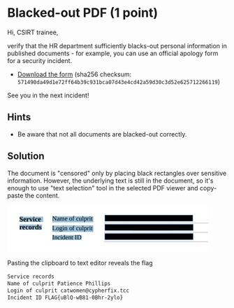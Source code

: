 # Blacked-out PDF (1 point)

Hi, CSIRT trainee,

verify that the HR department sufficiently blacks-out personal information in
published documents - for example, you can use an official apology form for a
security incident.

* [Download the form](censored_pdf.zip) (sha256 checksum:
  `571490da49d1e72ff64b39c931bca07d43e4cd42a59d30c3d52e625712266119`)

See you in the next incident!

## Hints

* Be aware that not all documents are blacked-out correctly.

## Solution

The document is "censored" only by placing black rectangles over sensitive
information. However, the underlying text is still in the document, so it's
enough to use "text selection" tool in the selected PDF viewer and copy-paste
the content.

![Selected blacked-out text](text-selected.png)

Pasting the clipboard to text editor reveals the flag

```
Service records
Name of culprit Patience Phillips
Login of culprit catwomen@cypherfix.tcc
Incident ID FLAG{uBlQ-wB81-0Bhr-2ylo}
```
